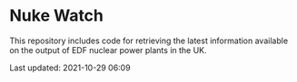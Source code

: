 # Nuke Watch

This repository includes code for retrieving the latest information available on the output of EDF nuclear power plants in the UK.

Last updated: 2021-10-29 06:09